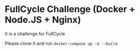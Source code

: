 # FullCycle Challenge (Docker + Node.JS + Nginx)

It is a challenge for FullCycle

Please clone it and run `docker-compose up -d --build`
